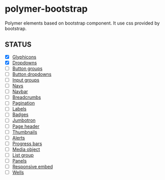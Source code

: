 # polymer-bootstrap

Polymer elements based on bootstrap component. It use css provided by bootstrap.

## STATUS ##

* [x] [Glyphicons](http://getbootstrap.com/components/#glyphicons)
* [x] [Dropdowns](http://getbootstrap.com/components/#dropdowns)
* [ ] [Button groups](http://getbootstrap.com/components/#btn-groups)
* [ ] [Button dropdowns](http://getbootstrap.com/components/#btn-dropdowns)
* [ ] [Input groups](http://getbootstrap.com/components/#input-groups)
* [ ] [Navs](http://getbootstrap.com/components/#nav)
* [ ] [Navbar](http://getbootstrap.com/components/#navbar)
* [ ] [Breadcrumbs](http://getbootstrap.com/components/#breadcrumbs)
* [ ] [Pagination](http://getbootstrap.com/components/#pagination)
* [ ] [Labels](http://getbootstrap.com/components/#labels)
* [ ] [Badges](http://getbootstrap.com/components/#badges)
* [ ] [Jumbotron](http://getbootstrap.com/components/#jumbotron)
* [ ] [Page header](http://getbootstrap.com/components/#page-header)
* [ ] [Thumbnails](http://getbootstrap.com/components/#thumbnails)
* [ ] [Alerts](http://getbootstrap.com/components/#alerts)
* [ ] [Progress bars](http://getbootstrap.com/components/#progress)
* [ ] [Media object](http://getbootstrap.com/components/#media)
* [ ] [List group](http://getbootstrap.com/components/#list-group)
* [ ] [Panels](http://getbootstrap.com/components/#panels)
* [ ] [Responsive embed](http://getbootstrap.com/components/#responsive-embed)
* [ ] [Wells](http://getbootstrap.com/components/#wells)
